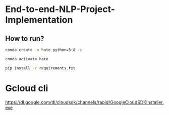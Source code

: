 # End-to-end-NLP-Project-Implementation


## How to run?

```bash
conda create -n hate python=3.8 -y
```

```bash
conda activate hate
```

```bash
pip install -r requirements.txt
```


# Gcloud cli
https://dl.google.com/dl/cloudsdk/channels/rapid/GoogleCloudSDKInstaller.exe

